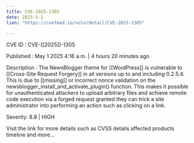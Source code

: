 ```yaml
---
title: CVE-2025-1305
date: 2025-5-1
lien: "https://cvefeed.io/vuln/detail/CVE-2025-1305"

---
```


CVE ID : CVE-[[2025]]-1305

Published :  May 1
2025
4:16 a.m. | 4 hours
20 minutes ago

Description : The NewsBlogger theme for  [[WordPress]] is vulnerable to  [[Cross-Site Request Forgery]] in all versions up to
and including
0.2.5.4. This is due to  [[missing]] or incorrect nonce validation on the newsblogger_install_and_activate_plugin() function. This makes it possible for unauthenticated attackers to upload arbitrary files and achieve remote code execution via a forged request granted they can trick a site administrator into performing an action such as clicking on a link.

Severity: 8.8 | HIGH

Visit the link for more details
such as CVSS details
affected products
timeline
and more...
